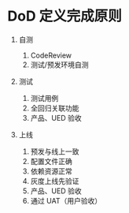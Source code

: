 # DoD 定义完成原则

1. 自测

   1. CodeReview
   2. 测试/预发环境自测

2. 测试

   1. 测试用例
   2. 全回归关联功能
   3. 产品、UED 验收

3. 上线
   1. 预发与线上一致
   2. 配置文件正确
   3. 依赖资源正常
   4. 灰度上线先验证
   5. 产品、UED 验收
   6. 通过 UAT（用户验收）
